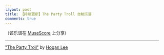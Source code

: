 ```yaml
---
layout: post
title: 【持续更新】The Party Troll 自制乐谱
comments: true
---
```


（该乐谱在 [MuseScore](https://musescore.com/user/27361912/scores/5642671) 上分享）

___

<div id="i-container"></div>

<span><a href="https://musescore.com/user/27361912/scores/5642671">"The Party Troll"</a> by <a href="https://musescore.com/user/27361912">Hogan Lee</a></span>

<script>
function createIframe(){
  var i = document.createElement("iframe");
  i.src = "https://musescore.com/user/27361912/scores/5642671/embed";
  i.scrolling = "auto";
  i.frameborder = "0";
  i.width = "100%";
  i.height = "394";
  i.allowfullscreen = true;
  i.allow="autoplay; fullscreen";
  document.getElementById("i-container").appendChild(i);
};

if (window.addEventListener)
window.addEventListener("load", createIframe, false);
else if (window.attachEvent)
window.attachEvent("onload", createIframe);
else window.onload = createIframe;
</script>